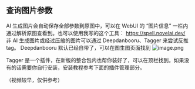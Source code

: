 ## 查询图片参数
AI 生成图片会自动保存全部参数到原图中，可以在 WebUI 的 “图片信息” 一栏内通过解析原图查看到。也可以使用我写的这个工具： https://spell.novelai.dev/
非 AI 生成图片或经过压缩的图片可以通过 Deepdanbooru、Tagger 来尝试反推 tag。
Deepdanbooru 默认已经自带了，可以在图生图页面找到
![image.png](https://qhdtc.oss-cn-chengdu.aliyuncs.com/obsidian/20230428220838.png)

Tagger 是一个插件，在新版的整合包内也帮你装好了，可以在顶栏找到。如果没有的话需要你自行安装，安装教程参考下面的插件管理部分。


（视频较早，仅供参考）
